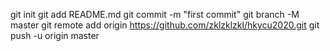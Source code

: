 git init
git add README.md
git commit -m "first commit"
git branch -M master
git remote add origin https://github.com/zklzklzkl/hkycu2020.git
git push -u origin master